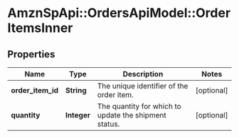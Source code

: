 # AmznSpApi::OrdersApiModel::OrderItemsInner

## Properties
Name | Type | Description | Notes
------------ | ------------- | ------------- | -------------
**order_item_id** | **String** | The unique identifier of the order item. | [optional] 
**quantity** | **Integer** | The quantity for which to update the shipment status. | [optional] 

